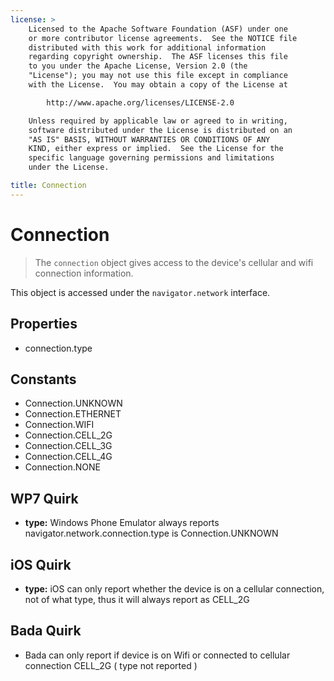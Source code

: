 ```yaml
---
license: >
    Licensed to the Apache Software Foundation (ASF) under one
    or more contributor license agreements.  See the NOTICE file
    distributed with this work for additional information
    regarding copyright ownership.  The ASF licenses this file
    to you under the Apache License, Version 2.0 (the
    "License"); you may not use this file except in compliance
    with the License.  You may obtain a copy of the License at

        http://www.apache.org/licenses/LICENSE-2.0

    Unless required by applicable law or agreed to in writing,
    software distributed under the License is distributed on an
    "AS IS" BASIS, WITHOUT WARRANTIES OR CONDITIONS OF ANY
    KIND, either express or implied.  See the License for the
    specific language governing permissions and limitations
    under the License.

title: Connection
---
```


Connection
==========

> The `connection` object gives access to the device's cellular and wifi connection information.

This object is accessed under the `navigator.network` interface.

Properties
----------

- connection.type

Constants
---------

- Connection.UNKNOWN
- Connection.ETHERNET
- Connection.WIFI
- Connection.CELL_2G
- Connection.CELL_3G
- Connection.CELL_4G
- Connection.NONE

WP7 Quirk
---------

- __type:__
Windows Phone Emulator always reports navigator.network.connection.type is Connection.UNKNOWN

iOS Quirk
---------

- __type:__
iOS can only report whether the device is on a cellular connection, not
of what type, thus it will always report as CELL_2G

Bada Quirk
----------
- Bada can only report if device is on Wifi or connected to cellular connection CELL_2G ( type not reported )
